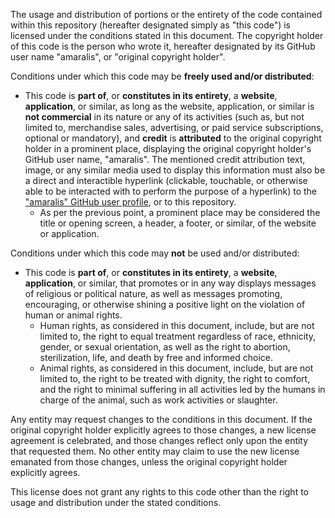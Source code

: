 The usage and distribution of portions or the entirety of the code contained within this repository (hereafter designated simply as "this code") is licensed under the conditions stated in this document. The copyright holder of this code is the person who wrote it, hereafter designated by its GitHub user name "amaralis", or "original copyright holder".

Conditions under which this code may be **freely used and/or distributed**:

- This code is **part of**, or **constitutes in its entirety**, a **website**, **application**, or similar, as long as the website, application, or similar is **not commercial** in its nature or any of its activities (such as, but not limited to, merchandise sales, advertising, or paid service subscriptions, optional or mandatory), and **credit** is **attributed** to the original copyright holder in a prominent place, displaying the original copyright holder's GitHub user name, "amaralis". The mentioned credit attribution text, image, or any similar media used to display this information must also be a direct and interactible hyperlink (clickable, touchable, or otherwise able to be interacted with to perform the purpose of a hyperlink) to the ["amaralis" GitHub user profile](https://github.com/amaralis/), or to this repository.
  - As per the previous point, a prominent place may be considered the title or opening screen, a header, a footer, or similar, of the website or application.
  
Conditions under which this code may **not** be used and/or distributed:

- This code is **part of**, or **constitutes in its entirety**, a **website**, **application**, or similar, that promotes or in any way displays messages of religious or political nature, as well as messages promoting, encouraging, or otherwise shining a positive light on the violation of human or animal rights.
  - Human rights, as considered in this document, include, but are not limited to, the right to equal treatment regardless of race, ethnicity, gender, or sexual orientation, as well as the right to abortion, sterilization, life, and death by free and informed choice.
  - Animal rights, as considered in this document, include, but are not limited to, the right to be treated with dignity, the right to comfort, and the right to minimal suffering in all activities led by the humans in charge of the animal, such as work activities or slaughter.
  
Any entity may request changes to the conditions in this document. If the original copyright holder explicitly agrees to those changes, a new license agreement is celebrated, and those changes reflect only upon the entity that requested them. No other entity may claim to use the new license emanated from those changes, unless the original copyright holder explicitly agrees.

This license does not grant any rights to this code other than the right to usage and distribution under the stated conditions.
